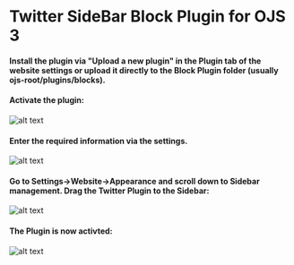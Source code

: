 # Twitter SideBar Block Plugin for OJS 3 

#### Install the plugin via "Upload a new plugin" in the Plugin tab of the website settings or upload it directly to the Block Plugin folder (usually ojs-root/plugins/blocks).

#### Activate the plugin:
![alt text](https://user-images.githubusercontent.com/7657717/59442985-863d9000-8dfb-11e9-985e-ce171dab2d33.png)


#### Enter the required information via the settings.
![alt text](https://user-images.githubusercontent.com/7657717/59442986-863d9000-8dfb-11e9-996b-ff5bd1841636.png)


#### Go to Settings->Website->Appearance and scroll down to Sidebar management. Drag the Twitter Plugin to the Sidebar:
![alt text](https://user-images.githubusercontent.com/7657717/59442987-863d9000-8dfb-11e9-84f7-55d6e1fb3b19.png)


#### The Plugin is now activted:
![alt text](https://user-images.githubusercontent.com/7657717/59442988-863d9000-8dfb-11e9-8037-43022f4b4726.png)

